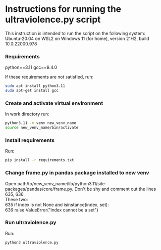 # Instructions for running the ultraviolence.py script

This instruction is intended to run the script on the following system:
Ubuntu-20.04 on WSL2 on Windows 11 (for home), version 21H2, build 10.0.22000.978

### Requirements
python==3.11
gcc==9.4.0

If these requirements are not satisfied, run:
~~~sh
sudo apt install python3.11
sudo apt-get install gcc
~~~

### Create and activate virtual environment
In work directory run:
~~~sh
python3.11 -m venv new_venv_name
source new_venv_name/bin/activate
~~~

### Install requirements
Run:
~~~sh
pip install -r requirements.txt
~~~

### Change frame.py in pandas package installed to new venv
 Open path/to/new_venv_name/lib/python3.11/site-packages/pandas/core/frame.py.
 Don't be shy and comment out the lines 635, 636.\
 These two:\
 635      if index is not None and isinstance(index, set):\
 636          raise ValueError("index cannot be a set")

### Run ultraviolence.py
Run:
~~~sh
python3 ultraviolence.py
~~~
